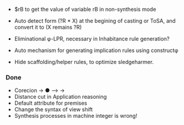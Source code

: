- $rB to get the value of variable rB in non-synthesis mode
- Auto detect form (?R * X) at the begining of casting or ToSA, and convert it to (X remains ?R)

- Eliminational φ-LPR, necessary in Inhabitance rule generation?
- Auto mechanism for generating implication rules using constructφ
- Hide scaffolding/helper rules, to optimize sledgeharmer.

### Done

- Corecion → ● --> →
- Distance cut in Application reasoning
- Default attribute for premises
- Change the syntax of view shift
- Synthesis processes in machine integer is wrong!
